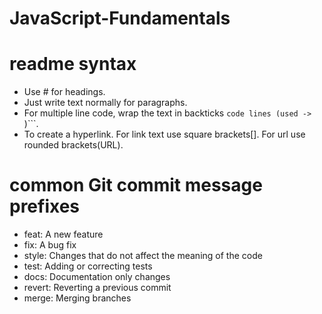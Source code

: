 # JavaScript-Fundamentals

# readme syntax

- Use # for headings. 
- Just write text normally for paragraphs.
- For multiple line code, wrap the text in backticks ```code lines (used -> ```)```.
- To create a hyperlink. For link text use square brackets[]. For url use rounded brackets(URL).

# common Git commit message prefixes

- feat: A new feature
- fix: A bug fix
- style: Changes that do not affect the meaning of the code
- test: Adding or correcting tests
- docs: Documentation only changes
- revert: Reverting a previous commit
- merge: Merging branches